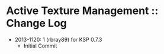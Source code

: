 # Active Texture Management :: Change Log

* 2013-1120: 1 (rbray89) for KSP 0.7.3
	+ Initial Commit
